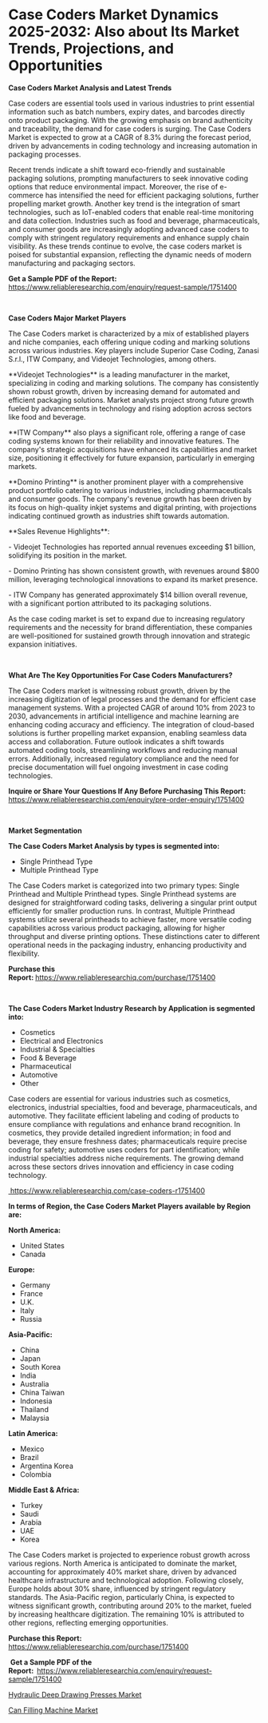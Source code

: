 <p><h1>Case Coders Market Dynamics 2025-2032: Also about Its Market Trends, Projections, and Opportunities</h1></p><p><strong>Case Coders Market Analysis and Latest Trends</strong></p>
<p><p>Case coders are essential tools used in various industries to print essential information such as batch numbers, expiry dates, and barcodes directly onto product packaging. With the growing emphasis on brand authenticity and traceability, the demand for case coders is surging. The Case Coders Market is expected to grow at a CAGR of 8.3% during the forecast period, driven by advancements in coding technology and increasing automation in packaging processes.</p><p>Recent trends indicate a shift toward eco-friendly and sustainable packaging solutions, prompting manufacturers to seek innovative coding options that reduce environmental impact. Moreover, the rise of e-commerce has intensified the need for efficient packaging solutions, further propelling market growth. Another key trend is the integration of smart technologies, such as IoT-enabled coders that enable real-time monitoring and data collection. Industries such as food and beverage, pharmaceuticals, and consumer goods are increasingly adopting advanced case coders to comply with stringent regulatory requirements and enhance supply chain visibility. As these trends continue to evolve, the case coders market is poised for substantial expansion, reflecting the dynamic needs of modern manufacturing and packaging sectors.</p></p>
<p><strong>Get a Sample PDF of the Report:&nbsp;</strong> <a href="https://www.reliableresearchiq.com/enquiry/request-sample/1751400?utm_campaign=1129&utm_medium=2&utm_source=Github&utm_content=ia&utm_term=18022025&utm_id=case-coders">https://www.reliableresearchiq.com/enquiry/request-sample/1751400</a></p>
<p>&nbsp;</p>
<p><strong>Case Coders Major Market Players</strong></p>
<p><p>The Case Coders market is characterized by a mix of established players and niche companies, each offering unique coding and marking solutions across various industries. Key players include Superior Case Coding, Zanasi S.r.l., ITW Company, and Videojet Technologies, among others.</p><p>**Videojet Technologies** is a leading manufacturer in the market, specializing in coding and marking solutions. The company has consistently shown robust growth, driven by increasing demand for automated and efficient packaging solutions. Market analysts project strong future growth fueled by advancements in technology and rising adoption across sectors like food and beverage.</p><p>**ITW Company** also plays a significant role, offering a range of case coding systems known for their reliability and innovative features. The company's strategic acquisitions have enhanced its capabilities and market size, positioning it effectively for future expansion, particularly in emerging markets.</p><p>**Domino Printing** is another prominent player with a comprehensive product portfolio catering to various industries, including pharmaceuticals and consumer goods. The company's revenue growth has been driven by its focus on high-quality inkjet systems and digital printing, with projections indicating continued growth as industries shift towards automation.</p><p>**Sales Revenue Highlights**: </p><p>- Videojet Technologies has reported annual revenues exceeding $1 billion, solidifying its position in the market.</p><p>- Domino Printing has shown consistent growth, with revenues around $800 million, leveraging technological innovations to expand its market presence.</p><p>- ITW Company has generated approximately $14 billion overall revenue, with a significant portion attributed to its packaging solutions.</p><p>As the case coding market is set to expand due to increasing regulatory requirements and the necessity for brand differentiation, these companies are well-positioned for sustained growth through innovation and strategic expansion initiatives.</p></p>
<p>&nbsp;</p>
<p><strong>What Are The Key Opportunities For Case Coders Manufacturers?</strong></p>
<p><p>The Case Coders market is witnessing robust growth, driven by the increasing digitization of legal processes and the demand for efficient case management systems. With a projected CAGR of around 10% from 2023 to 2030, advancements in artificial intelligence and machine learning are enhancing coding accuracy and efficiency. The integration of cloud-based solutions is further propelling market expansion, enabling seamless data access and collaboration. Future outlook indicates a shift towards automated coding tools, streamlining workflows and reducing manual errors. Additionally, increased regulatory compliance and the need for precise documentation will fuel ongoing investment in case coding technologies.</p></p>
<p><strong>Inquire or Share Your Questions If Any Before Purchasing This Report:</strong> <a href="https://www.reliableresearchiq.com/enquiry/pre-order-enquiry/1751400?utm_campaign=1129&utm_medium=2&utm_source=Github&utm_content=ia&utm_term=18022025&utm_id=case-coders">https://www.reliableresearchiq.com/enquiry/pre-order-enquiry/1751400</a></p>
<p>&nbsp;</p>
<p><strong>Market Segmentation</strong></p>
<p><strong>The Case Coders Market Analysis by types is segmented into:</strong></p>
<p><ul><li>Single Printhead Type</li><li>Multiple Printhead Type</li></ul></p>
<p><p>The Case Coders market is categorized into two primary types: Single Printhead and Multiple Printhead types. Single Printhead systems are designed for straightforward coding tasks, delivering a singular print output efficiently for smaller production runs. In contrast, Multiple Printhead systems utilize several printheads to achieve faster, more versatile coding capabilities across various product packaging, allowing for higher throughput and diverse printing options. These distinctions cater to different operational needs in the packaging industry, enhancing productivity and flexibility.</p></p>
<p><strong>Purchase this Report:&nbsp;</strong><a href="https://www.reliableresearchiq.com/purchase/1751400?utm_campaign=1129&utm_medium=2&utm_source=Github&utm_content=ia&utm_term=18022025&utm_id=case-coders">https://www.reliableresearchiq.com/purchase/1751400</a></p>
<p>&nbsp;</p>
<p><strong>The Case Coders Market Industry Research by Application is segmented into:</strong></p>
<p><ul><li>Cosmetics</li><li>Electrical and Electronics</li><li>Industrial & Specialties</li><li>Food & Beverage</li><li>Pharmaceutical</li><li>Automotive</li><li>Other</li></ul></p>
<p><p>Case coders are essential for various industries such as cosmetics, electronics, industrial specialties, food and beverage, pharmaceuticals, and automotive. They facilitate efficient labeling and coding of products to ensure compliance with regulations and enhance brand recognition. In cosmetics, they provide detailed ingredient information; in food and beverage, they ensure freshness dates; pharmaceuticals require precise coding for safety; automotive uses coders for part identification; while industrial specialties address niche requirements. The growing demand across these sectors drives innovation and efficiency in case coding technology.</p></p>
<p><a href="https://www.reliableresearchiq.com/case-coders-r1751400?utm_campaign=1129&utm_medium=2&utm_source=Github&utm_content=ia&utm_term=18022025&utm_id=case-coders">&nbsp;https://www.reliableresearchiq.com/case-coders-r1751400</a></p>
<p><strong>In terms of Region, the Case Coders Market Players available by Region are:</strong></p>
<p>
    <p> <strong> North America: </strong>
        <ul>
            <li>United States</li>
            <li>Canada</li>
        </ul>
        </p> 
    <p> <strong> Europe: </strong>
        <ul>
            <li>Germany</li>
            <li>France</li>
            <li>U.K.</li>
            <li>Italy</li>
            <li>Russia</li>
        </ul>
        </p> 
    <p> <strong> Asia-Pacific: </strong>
        <ul>
            <li>China</li>
            <li>Japan</li>
            <li>South Korea</li>
            <li>India</li>
            <li>Australia</li>
            <li>China Taiwan</li>
            <li>Indonesia</li>
            <li>Thailand</li>
            <li>Malaysia</li>
        </ul>
        </p> 
    <p> <strong> Latin America: </strong>
        <ul>
            <li>Mexico</li>
            <li>Brazil</li>
            <li>Argentina Korea</li>
            <li>Colombia</li>
        </ul>
        </p> 
    <p> <strong> Middle East & Africa: </strong>
        <ul>
            <li>Turkey</li>
            <li>Saudi</li>
            <li>Arabia</li>
            <li>UAE</li>
            <li>Korea</li>
        </ul>
    </p>
    </p>
<p><p>The Case Coders market is projected to experience robust growth across various regions. North America is anticipated to dominate the market, accounting for approximately 40% market share, driven by advanced healthcare infrastructure and technological adoption. Following closely, Europe holds about 30% share, influenced by stringent regulatory standards. The Asia-Pacific region, particularly China, is expected to witness significant growth, contributing around 20% to the market, fueled by increasing healthcare digitization. The remaining 10% is attributed to other regions, reflecting emerging opportunities.</p></p>
<p><strong>Purchase this Report: </strong><a href="https://www.reliableresearchiq.com/purchase/1751400?utm_campaign=1129&utm_medium=2&utm_source=Github&utm_content=ia&utm_term=18022025&utm_id=case-coders">https://www.reliableresearchiq.com/purchase/1751400</a></p>
<p>&nbsp;<strong>Get a Sample PDF of the Report:&nbsp;&nbsp;</strong><a href="https://www.reliableresearchiq.com/enquiry/request-sample/1751400?utm_campaign=1129&utm_medium=2&utm_source=Github&utm_content=ia&utm_term=18022025&utm_id=case-coders">https://www.reliableresearchiq.com/enquiry/request-sample/1751400</a></p>
<p><strong></strong></p>
<p><p><a href="https://github.com/usraceby/Market-Research-Report-List-1/blob/main/hydraulic-deep-drawing-presses-market.md?utm_campaign=1129&utm_medium=2&utm_source=Github&utm_content=ia&utm_term=18022025&utm_id=case-coders">Hydraulic Deep Drawing Presses Market</a></p><p><a href="https://github.com/shamstirroc7/Market-Research-Report-List-1/blob/main/can-filling-machine-market.md?utm_campaign=1129&utm_medium=2&utm_source=Github&utm_content=ia&utm_term=18022025&utm_id=case-coders">Can Filling Machine Market</a></p></p>